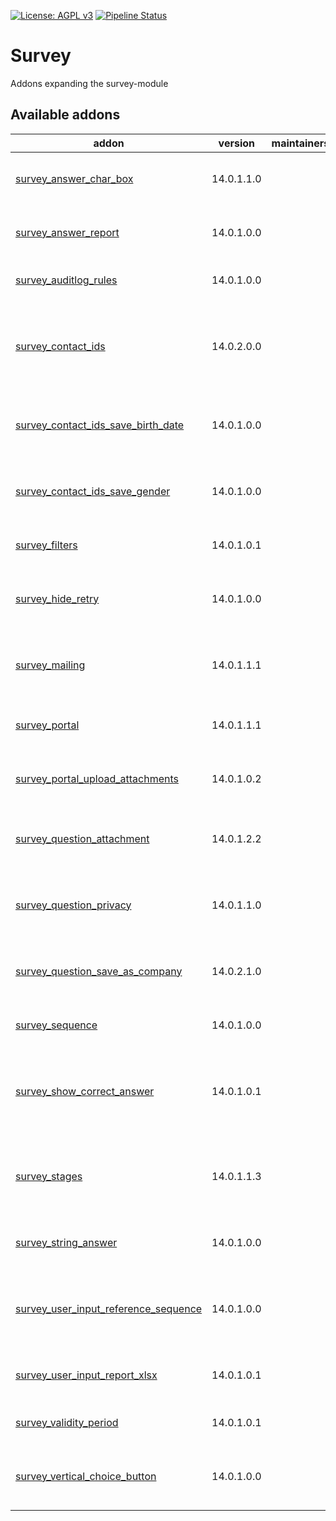 [![License: AGPL v3](https://img.shields.io/badge/License-AGPL%20v3-blue.svg)](https://www.gnu.org/licenses/agpl-3.0)
[![Pipeline Status](https://gitlab.com/tawasta/odoo/survey/badges/14.0-dev/pipeline.svg)](https://gitlab.com/tawasta/odoo/survey/-/pipelines/)

Survey
======
Addons expanding the survey-module

[//]: # (addons)

Available addons
----------------
addon | version | maintainers | summary
--- | --- | --- | ---
[survey_answer_char_box](survey_answer_char_box/) | 14.0.1.1.0 |  | Allows scoring a single line text answer
[survey_answer_report](survey_answer_report/) | 14.0.1.0.0 |  | Print an pdf report from survey answer
[survey_auditlog_rules](survey_auditlog_rules/) | 14.0.1.0.0 |  | Adds audit log rules for surveys
[survey_contact_ids](survey_contact_ids/) | 14.0.2.0.0 |  | Add multiple contacts to view and receive mails from survey answer
[survey_contact_ids_save_birth_date](survey_contact_ids_save_birth_date/) | 14.0.1.0.0 |  | Save survey answer as partner or contact birth date
[survey_contact_ids_save_gender](survey_contact_ids_save_gender/) | 14.0.1.0.0 |  | Save survey answer as partner or contact gender
[survey_filters](survey_filters/) | 14.0.1.0.1 |  | Order Surveys by sequence
[survey_hide_retry](survey_hide_retry/) | 14.0.1.0.0 |  | Ability to hide "Retry" button after Survey completion
[survey_mailing](survey_mailing/) | 14.0.1.1.1 |  | Send emails to survey user partners via chatter
[survey_portal](survey_portal/) | 14.0.1.1.1 |  | Ability to view survey answers in portal
[survey_portal_upload_attachments](survey_portal_upload_attachments/) | 14.0.1.0.2 |  | Upload attachments to surveys from portal
[survey_question_attachment](survey_question_attachment/) | 14.0.1.2.2 |  | Adds a new question type 'attachment' to survey
[survey_question_privacy](survey_question_privacy/) | 14.0.1.1.0 |  | Ability to add privacies as questions to survey
[survey_question_save_as_company](survey_question_save_as_company/) | 14.0.2.1.0 |  | Save the user's answer as its company name
[survey_sequence](survey_sequence/) | 14.0.1.0.0 |  | Order Surveys by sequence
[survey_show_correct_answer](survey_show_correct_answer/) | 14.0.1.0.1 |  | Adds an option to show correct answers after the survey
[survey_stages](survey_stages/) | 14.0.1.1.3 |  | Ability to edit survey answers and send mail based on stages
[survey_string_answer](survey_string_answer/) | 14.0.1.0.0 |  | Save each answer value as string
[survey_user_input_reference_sequence](survey_user_input_reference_sequence/) | 14.0.1.0.0 |  | Give survey answers a unique reference with sequence
[survey_user_input_report_xlsx](survey_user_input_report_xlsx/) | 14.0.1.0.1 |  | Print an xlsx report from survey user inputs
[survey_validity_period](survey_validity_period/) | 14.0.1.0.1 |  | Survey: period of qualification
[survey_vertical_choice_button](survey_vertical_choice_button/) | 14.0.1.0.0 |  | Ability to align survey choice buttons vertically

[//]: # (end addons)
